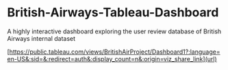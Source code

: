 # British-Airways-Tableau-Dashboard
A highly interactive dashboard exploring the user review database of British Airways internal dataset

[https://public.tableau.com/views/BritishAirProject/Dashboard1?:language=en-US&:sid=&:redirect=auth&:display_count=n&:origin=viz_share_link](url)
